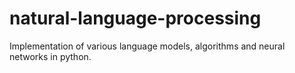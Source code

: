 # natural-language-processing
Implementation of various language models, algorithms and neural networks in python.
